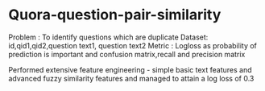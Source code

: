 # Quora-question-pair-similarity

Problem : To identify questions which are duplicate
Dataset: id,qid1,qid2,question text1, question text2
Metric : Logloss as probability of prediction is important and confusion matrix,recall and precision matrix

Performed extensive feature engineering - simple basic text features and advanced fuzzy similarity features and 
managed to attain a log loss of 0.3
